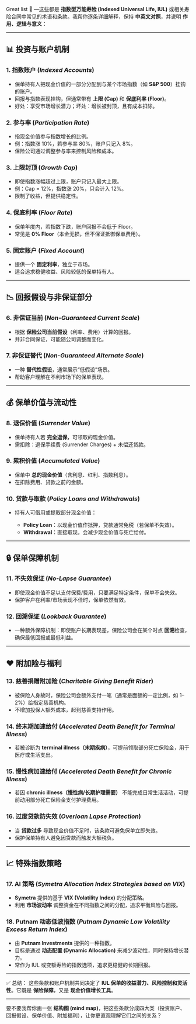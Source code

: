 Great list 🚀 —这些都是 **指数型万能寿险 (Indexed Universal Life, IUL)** 或相关寿险合同中常见的术语和条款。我帮你逐条详细解释，保持 **中英文对照**，并说明 **作用、逻辑与意义**：

---

## 📊 投资与账户机制

### 1. 指数账户 (*Indexed Accounts*)

* 保单持有人把现金价值的一部分分配到与某个市场指数（如 **S\&P 500**）挂钩的账户。
* 回报与指数表现挂钩，但通常带有 **上限 (Cap)** 和 **保底利率 (Floor)**。
* 好处：享受市场增长潜力；坏处：增长被封顶，且有成本扣除。

### 2. 参与率 (*Participation Rate*)

* 指现金价值参与指数增长的比例。
* 例：指数涨 10%，若参与率 80%，账户只记入 8%。
* 保险公司通过调整参与率来控制风险和成本。

### 3. 上限封顶 (*Growth Cap*)

* 即使指数涨幅超过上限，账户只记入最大上限。
* 例：Cap = 12%，指数涨 20%，只会计入 12%。
* 限制了收益，但提供稳定性。

### 4. 保底利率 (*Floor Rate*)

* 保单年度内，若指数下跌，账户回报不会低于 Floor。
* 常见是 **0% Floor**（本金无损，但不保证抵御保单费用）。

### 5. 固定账户 (*Fixed Account*)

* 提供一个 **固定利率**，独立于市场。
* 适合追求稳健收益、风险较低的保单持有人。

---

## 📉 回报假设与非保证部分

### 6. 非保证当前 (*Non-Guaranteed Current Scale*)

* 根据 **保险公司当前假设**（利率、费用）计算的回报。
* 并非合同保证，可能随公司调整而变化。

### 7. 非保证替代 (*Non-Guaranteed Alternate Scale*)

* 一种 **替代性假设**，通常展示“低假设”场景。
* 帮助客户理解在不利市场下的保单表现。

---

## 💰 保单价值与流动性

### 8. 退保价值 (*Surrender Value*)

* 保单持有人若 **完全退保**，可领取的现金价值。
* 需扣除：退保手续费 (Surrender Charges) + 未偿还贷款。

### 9. 累积价值 (*Accumulated Value*)

* 保单中 **总的现金价值**（含利息、红利、指数利息）。
* 在扣除费用、贷款之前的金额。

### 10. 贷款与取款 (*Policy Loans and Withdrawals*)

* 持有人可借用或提取部分现金价值：

  * **Policy Loan**：以现金价值作抵押，贷款通常免税（若保单不失效）。
  * **Withdrawal**：直接取现，会减少现金价值与死亡给付。

---

## 🔒 保单保障机制

### 11. 不失效保证 (*No-Lapse Guarantee*)

* 即使现金价值不足以支付保费/费用，只要满足特定条件，保单不会失效。
* 保护客户在利率/市场表现不佳时，保单依然有效。

### 12. 回溯保证 (*Lookback Guarantee*)

* 一种额外保障机制：即使账户长期表现差，保险公司会在某个时点 **回溯**检查，确保最低回报或最低利益。

---

## ❤️ 附加险与福利

### 13. 慈善捐赠附加险 (*Charitable Giving Benefit Rider*)

* 被保险人身故时，保险公司会额外支付一笔（通常是面额的一定比例，如 1–2%）给指定慈善机构。
* 不增加投保人额外成本，起到慈善支持作用。

### 14. 终末期加速给付 (*Accelerated Death Benefit for Terminal Illness*)

* 若被诊断为 **terminal illness（末期疾病）**，可提前领取部分死亡保险金，用于医疗或生活支出。

### 15. 慢性病加速给付 (*Accelerated Death Benefit for Chronic Illness*)

* 若因 **chronic illness（慢性病/长期护理需要）** 不能完成日常生活活动，可提前动用部分死亡保险金支付护理费用。

### 16. 过度贷款防失效 (*Overloan Lapse Protection*)

* 当 **贷款过多** 导致现金价值不足时，该条款可避免保单立即失效。
* 保护保单持有人避免因贷款而触发大额税负。

---

## 📈 特殊指数策略

### 17. AI 策略 (*Symetra Allocation Index Strategies based on VIX*)

* **Symetra** 提供的基于 **VIX (Volatility Index)** 的分配策略。
* 利用 **市场波动率** 调整资金在不同指数之间的分配，追求平衡风险与回报。

### 18. Putnam 动态低波指数 (*Putnam Dynamic Low Volatility Excess Return Index*)

* 由 **Putnam Investments** 提供的一种指数。
* 目标是通过 **动态配置 (Dynamic Allocation)** 来减少波动性，同时保持增长潜力。
* 常作为 IUL 或变额寿险的指数选项，追求更稳健的长期回报。

---

✅ 总结：
这些条款和账户机制共同决定了 **IUL 保单的收益潜力、风险控制和灵活性**。它既是 **保险保障**，又是 **现金价值增长工具**。

---

要不要我帮你画一张 **结构图 (mind map)**，把这些条款分成四大类（投资账户、回报假设、保单价值、附加福利），让你更直观理解它们之间的关系？
